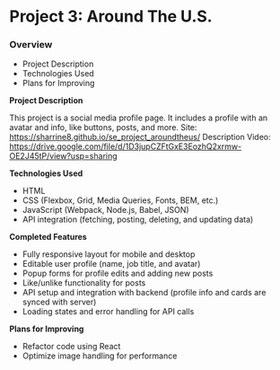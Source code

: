 # Project 3: Around The U.S.

### Overview

- Project Description
- Technologies Used
- Plans for Improving

**Project Description**

This project is a social media profile page. It includes a profile with an avatar and info, like buttons, posts, and more.
Site: https://sharrine8.github.io/se_project_aroundtheus/
Description Video: https://drive.google.com/file/d/1D3jupCZFtGxE3EozhQ2xrmw-OE2J45tP/view?usp=sharing

**Technologies Used**

- HTML
- CSS (Flexbox, Grid, Media Queries, Fonts, BEM, etc.)
- JavaScript (Webpack, Node.js, Babel, JSON)
- API integration (fetching, posting, deleting, and updating data)

**Completed Features**

- Fully responsive layout for mobile and desktop
- Editable user profile (name, job title, and avatar)
- Popup forms for profile edits and adding new posts
- Like/unlike functionality for posts
- API setup and integration with backend (profile info and cards are synced with server)
- Loading states and error handling for API calls

**Plans for Improving**

- Refactor code using React
- Optimize image handling for performance

